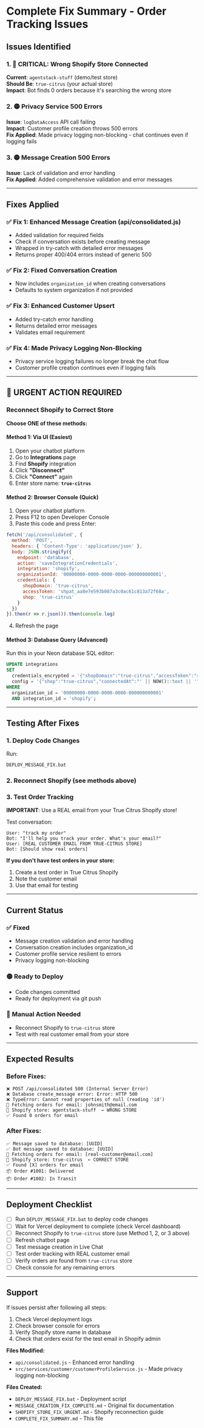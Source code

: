 # Complete Fix Summary - Order Tracking Issues

## Issues Identified

### 1. 🔴 **CRITICAL: Wrong Shopify Store Connected**
**Current**: `agentstack-stuff` (demo/test store)  
**Should Be**: `true-citrus` (your actual store)  
**Impact**: Bot finds 0 orders because it's searching the wrong store

### 2. 🟡 **Privacy Service 500 Errors**
**Issue**: `logDataAccess` API call failing  
**Impact**: Customer profile creation throws 500 errors  
**Fix Applied**: Made privacy logging non-blocking - chat continues even if logging fails

### 3. 🟡 **Message Creation 500 Errors**
**Issue**: Lack of validation and error handling  
**Fix Applied**: Added comprehensive validation and error messages

---

## Fixes Applied

### ✅ Fix 1: Enhanced Message Creation (api/consolidated.js)
- Added validation for required fields
- Check if conversation exists before creating message
- Wrapped in try-catch with detailed error messages
- Returns proper 400/404 errors instead of generic 500

### ✅ Fix 2: Fixed Conversation Creation
- Now includes `organization_id` when creating conversations
- Defaults to system organization if not provided

### ✅ Fix 3: Enhanced Customer Upsert
- Added try-catch error handling
- Returns detailed error messages
- Validates email requirement

### ✅ Fix 4: Made Privacy Logging Non-Blocking
- Privacy service logging failures no longer break the chat flow
- Customer profile creation continues even if logging fails

---

## 🔴 URGENT ACTION REQUIRED

### Reconnect Shopify to Correct Store

**Choose ONE of these methods:**

#### Method 1: Via UI (Easiest)
1. Open your chatbot platform
2. Go to **Integrations** page
3. Find **Shopify** integration
4. Click **"Disconnect"**
5. Click **"Connect"** again
6. Enter store name: **`true-citrus`**

#### Method 2: Browser Console (Quick)
1. Open your chatbot platform
2. Press F12 to open Developer Console
3. Paste this code and press Enter:
```javascript
fetch('/api/consolidated', {
  method: 'POST',
  headers: { 'Content-Type': 'application/json' },
  body: JSON.stringify({
    endpoint: 'database',
    action: 'saveIntegrationCredentials',
    integration: 'shopify',
    organizationId: '00000000-0000-0000-0000-000000000001',
    credentials: {
      shopDomain: 'true-citrus',
      accessToken: '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',
      shop: 'true-citrus'
    }
  })
}).then(r => r.json()).then(console.log)
```
4. Refresh the page

#### Method 3: Database Query (Advanced)
Run this in your Neon database SQL editor:
```sql
UPDATE integrations
SET 
  credentials_encrypted = '{"shopDomain":"true-citrus","accessToken":"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","shop":"true-citrus"}'::text,
  config = '{"shop":"true-citrus","connectedAt":"' || NOW()::text || '"}'::jsonb
WHERE 
  organization_id = '00000000-0000-0000-0000-000000000001'
  AND integration_id = 'shopify';
```

---

## Testing After Fixes

### 1. Deploy Code Changes
Run:
```bash
DEPLOY_MESSAGE_FIX.bat
```

### 2. Reconnect Shopify (see methods above)

### 3. Test Order Tracking
**IMPORTANT**: Use a REAL email from your True Citrus Shopify store!

Test conversation:
```
User: "track my order"
Bot: "I'll help you track your order. What's your email?"
User: [REAL CUSTOMER EMAIL FROM TRUE-CITRUS STORE]
Bot: [Should show real orders]
```

**If you don't have test orders in your store:**
1. Create a test order in True Citrus Shopify
2. Note the customer email
3. Use that email for testing

---

## Current Status

### ✅ Fixed
- Message creation validation and error handling
- Conversation creation includes organization_id  
- Customer profile service resilient to errors
- Privacy logging non-blocking

### 🟡 Ready to Deploy
- Code changes committed
- Ready for deployment via git push

### 🔴 Manual Action Needed
- Reconnect Shopify to `true-citrus` store
- Test with real customer email from your store

---

## Expected Results

### Before Fixes:
```
❌ POST /api/consolidated 500 (Internal Server Error)
❌ Database create_message error: Error: HTTP 500
❌ TypeError: Cannot read properties of null (reading 'id')
📧 Fetching orders for email: johnsmith@email.com
🏪 Shopify store: agentstack-stuff  ← WRONG STORE
✅ Found 0 orders for email
```

### After Fixes:
```
✅ Message saved to database: [UUID]
✅ Bot message saved to database: [UUID]
📧 Fetching orders for email: [real-customer@email.com]
🏪 Shopify store: true-citrus  ← CORRECT STORE
✅ Found [X] orders for email
📦 Order #1001: Delivered
📦 Order #1002: In Transit
```

---

## Deployment Checklist

- [ ] Run `DEPLOY_MESSAGE_FIX.bat` to deploy code changes
- [ ] Wait for Vercel deployment to complete (check Vercel dashboard)
- [ ] Reconnect Shopify to `true-citrus` store (use Method 1, 2, or 3 above)
- [ ] Refresh chatbot page
- [ ] Test message creation in Live Chat
- [ ] Test order tracking with REAL customer email
- [ ] Verify orders are found from `true-citrus` store
- [ ] Check console for any remaining errors

---

## Support

If issues persist after following all steps:
1. Check Vercel deployment logs
2. Check browser console for errors
3. Verify Shopify store name in database
4. Check that orders exist for the test email in Shopify admin

**Files Modified:**
- `api/consolidated.js` - Enhanced error handling
- `src/services/customer/customerProfileService.js` - Made privacy logging non-blocking

**Files Created:**
- `DEPLOY_MESSAGE_FIX.bat` - Deployment script
- `MESSAGE_CREATION_FIX_COMPLETE.md` - Original fix documentation
- `SHOPIFY_STORE_FIX_URGENT.md` - Shopify reconnection guide
- `COMPLETE_FIX_SUMMARY.md` - This file
